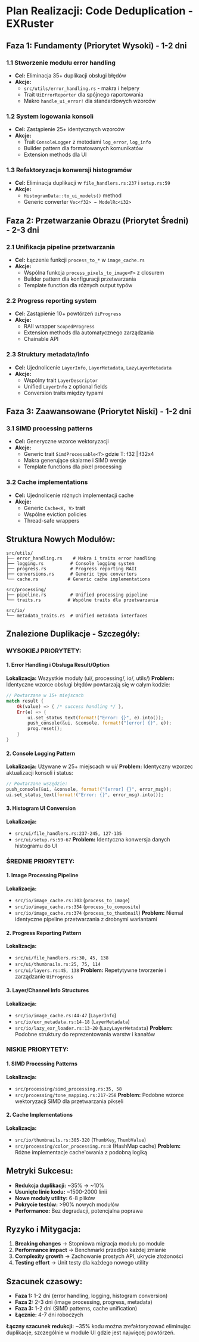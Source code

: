 # Plan Realizacji: Code Deduplication - EXRuster

## **Faza 1: Fundamenty (Priorytet Wysoki) - 1-2 dni**

### 1.1 Stworzenie modułu error handling
- **Cel:** Eliminacja 35+ duplikacji obsługi błędów
- **Akcje:**
  - `src/utils/error_handling.rs` - makra i helpery
  - Trait `UiErrorReporter` dla spójnego raportowania
  - Makro `handle_ui_error!` dla standardowych wzorców

### 1.2 System logowania konsoli  
- **Cel:** Zastąpienie 25+ identycznych wzorców
- **Akcje:**
  - Trait `ConsoleLogger` z metodami `log_error`, `log_info`
  - Builder pattern dla formatowanych komunikatów
  - Extension methods dla UI

### 1.3 Refaktoryzacja konwersji histogramów
- **Cel:** Eliminacja duplikacji w `file_handlers.rs:237` i `setup.rs:59`
- **Akcje:**
  - `HistogramData::to_ui_models()` method
  - Generic converter `Vec<f32> → ModelRc<i32>`

## **Faza 2: Przetwarzanie Obrazu (Priorytet Średni) - 2-3 dni**

### 2.1 Unifikacja pipeline przetwarzania
- **Cel:** Łączenie funkcji `process_to_*` w `image_cache.rs`
- **Akcje:**
  - Wspólna funkcja `process_pixels_to_image<F>` z closurem
  - Builder pattern dla konfiguracji przetwarzania
  - Template function dla różnych output typów

### 2.2 Progress reporting system
- **Cel:** Zastąpienie 10+ powtórzeń `UiProgress`
- **Akcje:**
  - RAII wrapper `ScopedProgress`
  - Extension methods dla automatycznego zarządzania
  - Chainable API

### 2.3 Struktury metadata/info
- **Cel:** Ujednolicenie `LayerInfo`, `LayerMetadata`, `LazyLayerMetadata`
- **Akcje:**
  - Wspólny trait `LayerDescriptor`
  - Unified `LayerInfo` z optional fields
  - Conversion traits między typami

## **Faza 3: Zaawansowane (Priorytet Niski) - 1-2 dni**

### 3.1 SIMD processing patterns
- **Cel:** Generyczne wzorce wektoryzacji
- **Akcje:**
  - Generic trait `SimdProcessable<T>` gdzie T: f32 | f32x4
  - Makra generujące skalarne i SIMD wersje
  - Template functions dla pixel processing

### 3.2 Cache implementations
- **Cel:** Ujednolicenie różnych implementacji cache
- **Akcje:**
  - Generic `Cache<K, V>` trait
  - Wspólne eviction policies
  - Thread-safe wrappers

## **Struktura Nowych Modułów:**

```
src/utils/
├── error_handling.rs    # Makra i traits error handling
├── logging.rs          # Console logging system  
├── progress.rs         # Progress reporting RAII
├── conversions.rs      # Generic type converters
└── cache.rs           # Generic cache implementations

src/processing/
├── pipeline.rs         # Unified processing pipeline
└── traits.rs          # Wspólne traits dla przetwarzania

src/io/
└── metadata_traits.rs  # Unified metadata interfaces
```

## **Znalezione Duplikacje - Szczegóły:**

### **WYSOKIEJ PRIORYTETY:**

#### 1. **Error Handling i Obsługa Result/Option** 
**Lokalizacja:** Wszystkie moduły (ui/, processing/, io/, utils/)
**Problem:** Identyczne wzorce obsługi błędów powtarzają się w całym kodzie:
```rust
// Powtarzane w 15+ miejscach
match result {
    Ok(value) => { /* success handling */ },
    Err(e) => {
        ui.set_status_text(format!("Error: {}", e).into());
        push_console(&ui, &console, format!("[error] {}", e));
        prog.reset();
    }
}
```

#### 2. **Console Logging Pattern**
**Lokalizacja:** Używane w 25+ miejscach w ui/
**Problem:** Identyczny wzorzec aktualizacji konsoli i status:
```rust
// Powtarzane wszędzie:
push_console(&ui, &console, format!("[error] {}", error_msg));
ui.set_status_text(format!("Error: {}", error_msg).into());
```

#### 3. **Histogram UI Conversion**
**Lokalizacja:** 
- `src/ui/file_handlers.rs:237-245, 127-135`
- `src/ui/setup.rs:59-67`
**Problem:** Identyczna konwersja danych histogramu do UI

### **ŚREDNIE PRIORYTETY:**

#### 1. **Image Processing Pipeline**
**Lokalizacja:**
- `src/io/image_cache.rs:303` (`process_to_image`)
- `src/io/image_cache.rs:354` (`process_to_composite`) 
- `src/io/image_cache.rs:374` (`process_to_thumbnail`)
**Problem:** Niemal identyczne pipeline przetwarzania z drobnymi wariantami

#### 2. **Progress Reporting Pattern**
**Lokalizacja:**
- `src/ui/file_handlers.rs:30, 45, 138`
- `src/ui/thumbnails.rs:25, 75, 114`
- `src/ui/layers.rs:45, 138`
**Problem:** Repetytywne tworzenie i zarządzanie `UiProgress`

#### 3. **Layer/Channel Info Structures**
**Lokalizacja:**
- `src/io/image_cache.rs:44-47` (`LayerInfo`)
- `src/io/exr_metadata.rs:14-18` (`LayerMetadata`)
- `src/io/lazy_exr_loader.rs:13-20` (`LazyLayerMetadata`)
**Problem:** Podobne struktury do reprezentowania warstw i kanałów

### **NISKIE PRIORYTETY:**

#### 1. **SIMD Processing Patterns**
**Lokalizacja:**
- `src/processing/simd_processing.rs:35, 58`
- `src/processing/tone_mapping.rs:217-258`
**Problem:** Podobne wzorce wektoryzacji SIMD dla przetwarzania pikseli

#### 2. **Cache Implementations**
**Lokalizacja:**
- `src/io/thumbnails.rs:305-320` (`ThumbKey`, `ThumbValue`)
- `src/processing/color_processing.rs:8` (HashMap cache)
**Problem:** Różne implementacje cache'owania z podobną logiką

## **Metryki Sukcesu:**

- **Redukcja duplikacji:** ~35% → ~10%
- **Usunięte linie kodu:** ~1500-2000 linii
- **Nowe moduły utility:** 6-8 plików
- **Pokrycie testów:** >90% nowych modułów
- **Performance:** Bez degradacji, potencjalna poprawa

## **Ryzyko i Mitygacja:**

1. **Breaking changes** → Stopniowa migracja modułu po module
2. **Performance impact** → Benchmarki przed/po każdej zmianie  
3. **Complexity growth** → Zachowanie prostych API, ukrycie złożoności
4. **Testing effort** → Unit testy dla każdego nowego utility

## **Szacunek czasowy:**
- **Faza 1:** 1-2 dni (error handling, logging, histogram conversion)
- **Faza 2:** 2-3 dni (image processing, progress, metadata)
- **Faza 3:** 1-2 dni (SIMD patterns, cache unification)
- **Łącznie:** 4-7 dni roboczych

**Łączny szacunek redukcji:** ~35% kodu można zrefaktoryzować eliminując duplikacje, szczególnie w module UI gdzie jest najwięcej powtórzeń.